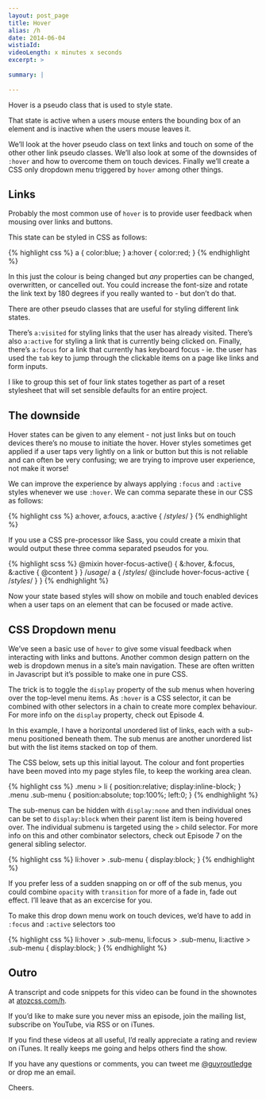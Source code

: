 ```yaml
---
layout: post_page
title: Hover
alias: /h
date: 2014-06-04
wistiaId: 
videoLength: x minutes x seconds
excerpt: >
  
summary: |
  
---
```


Hover is a pseudo class that is used to style state.

That state is active when a users mouse enters the bounding box of an
element and is inactive when the users mouse leaves it.

We’ll look at the hover pseudo class on text links and touch on some of
the other other link pseudo classes. We’ll also look at some of the
downsides of `:hover` and how to overcome them on touch devices. Finally
we’ll create a CSS only dropdown menu triggered by `hover` among other
things.

## Links

Probably the most common use of `hover` is to provide user feedback when
mousing over links and buttons.

This state can be styled in CSS as follows:

{% highlight css %}
a { color:blue; }
a:hover { color:red; }
{% endhighlight %}

In this just the colour is being changed but *any* properties can be
changed, overwritten, or cancelled out. You could increase the font-size
and rotate the link text by 180 degrees if you really wanted to - but
don’t do that.

There are other pseudo classes that are useful for styling different
link states.

There’s `a:visited` for styling links that the user has already visited.
There’s also `a:active` for styling a link that is currently being
clicked on. Finally, there’s `a:focus` for a link that currently has
keyboard focus - ie. the user has used the `tab` key to jump through the
clickable items on a page like links and form inputs.

I like to group this set of four link states together as part of a reset
stylesheet that will set sensible defaults for an entire project.

## The downside

Hover states can be given to any element - not just links but on touch
devices there’s no mouse to initiate the hover. Hover styles sometimes
get applied if a user taps very lightly on a link or button but this is
not reliable and can often be very confusing; we are trying to improve
user experience, not make it worse!

We can improve the experience by always applying `:focus` and `:active`
styles whenever we use `:hover`. We can comma separate these in our CSS
as follows:

{% highlight css %}
a:hover,
a:foucs,
a:active {
	/*styles*/
}
{% endhighlight %}

If you use a CSS pre-processor like Sass, you could create a mixin that
would output these three comma separated pseudos for you.

{% highlight scss %}
@mixin hover-focus-active() {
	&:hover,
	&:focus,
	&:active { @content }
}
/*usage*/
a { 
	/*styles*/
	@include hover-focus-active {
		/*styles*/
	}
}
{% endhighlight %}

Now your state based styles will show on mobile and touch enabled
devices when a user taps on an element that can be focused or made
active.

## CSS Dropdown menu

We’ve seen a basic use of `hover` to give some visual feedback when
interacting with links and buttons. Another common design pattern on the
web is dropdown menus in a site’s main navigation. These are often
written in Javascript but it’s possible to make one in pure CSS.

The trick is to toggle the `display` property of the sub menus when
hovering over the top-level menu items. As `:hover` is a CSS selector,
it can be combined with other selectors in a chain to create more
complex behaviour. For more info on the `display` property, check out
Episode 4.

In this example, I have a horizontal unordered list of links, each with
a sub-menu positioned beneath them. The sub menus are another unordered
list but with the list items stacked on top of them.

The CSS below, sets up this initial layout. The colour and font
properties have been moved into my page styles file, to keep the working
area clean.

{% highlight css %}
.menu > li {
	position:relative;
	display:inline-block;
}
.menu .sub-menu {
	position:absolute;
	top:100%;
	left:0;
}
{% endhighlight %}

The sub-menus can be hidden with `display:none` and then individual ones
can be set to `display:block` when their parent list item is being
hovered over. The individual submenu is targeted using the `>` child
selector. For more info on this and other combinator selectors, check
out Episode 7 on the general sibling selector.

{% highlight css %}
li:hover > .sub-menu { display:block; }
{% endhighlight %}

If you prefer less of a sudden snapping on or off of the sub menus, you
could combine `opacity` with `transition` for more of a fade in, fade
out effect. I’ll leave that as an excercise for you.

To make this drop down menu work on touch devices, we’d have to add in
`:focus` and `:active` selectors too

{% highlight css %}
li:hover > .sub-menu,
li:focus > .sub-menu,
li:active > .sub-menu { display:block; }
{% endhighlight %}

## Outro

A transcript and code snippets for this video can be found in the
shownotes at [atozcss.com/h](http://www.atozcss.com/h).

If you’d like to make sure you never miss an episode, join the mailing
list, subscribe on YouTube, via RSS or on iTunes.

If you find these videos at all useful, I’d really appreciate a rating
and review on iTunes. It really keeps me going and helps others find the
show.

If you have any questions or comments, you can tweet me
[@guyroutledge](http://www.twitter.com/guyroutledge) or drop me an
email.

Cheers.
